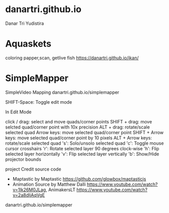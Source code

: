# danartri.github.io
Danar Tri Yudistira
# Aquaskets
coloring papper,scan, getlive fish
https://danartri.github.io/ikan/


# SimpleMapper
SimpleVideo Mapping
danartri.github.io/simplemapper

SHIFT-Space: Toggle edit mode

In Edit Mode

click / drag:       select and move quads/corner points
SHIFT + drag:       move selcted quad/corner point with 10x precision
ALT + drag:         rotate/scale selected quad
Arrow keys:         move selected quad/corner point
SHIFT + Arrow keys: move selected quad/corner point by 10 pixels
ALT + Arrow keys:   rotate/scale selected quad
's':                Solo/unsolo selected quad
'c':                Toggle mouse cursor crosshairs
'r':                Rotate selected layer 90 degrees clock-wise
'h':                Flip selected layer horizontally
'v':                Flip selected layer vertically
'b':                Show/Hide projector bounds

project Credit
source code
- Maptastic by Maptastic https://github.com/glowbox/maptasticjs
- Animation Source by Matthew Dalli  https://www.youtube.com/watch?v=1lk26M0JLag,  AnimakersLT https://www.youtube.com/watch?v=2a8dljAqVgE

danartri.github.io/simplemapper
